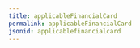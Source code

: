 ```yaml
---
title: applicableFinancialCard
permalink: applicableFinancialCard
jsonid: applicablefinancialcard
---
```

